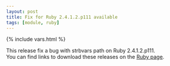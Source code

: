 ```yaml
---
layout: post
title: Fix for Ruby 2.4.1.2.p111 available
tags: [module, ruby]
---
```

{% include vars.html %}

This release fix a bug with strbvars path on Ruby 2.4.1.2.p111.<br />
You can find links to download these releases on the [Ruby page](/modules/ruby).